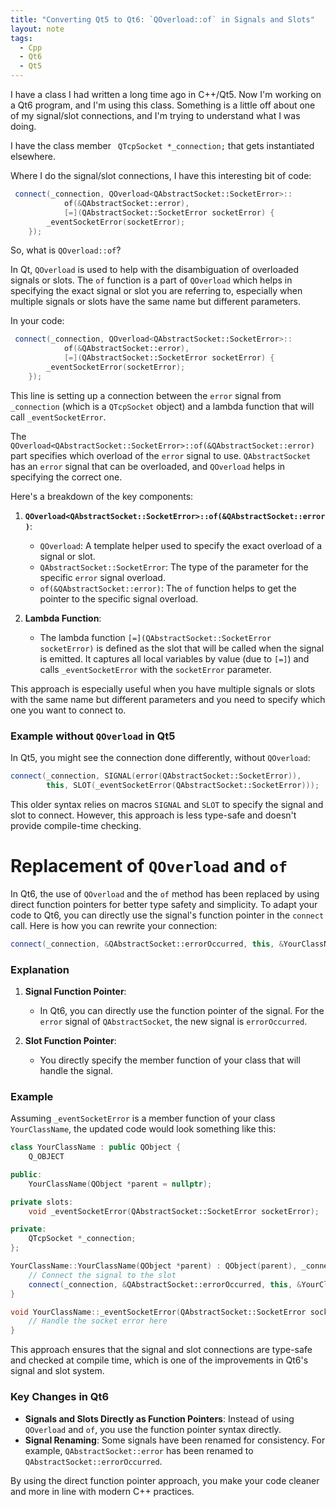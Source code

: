 ```yaml
---
title: "Converting Qt5 to Qt6: `QOverload::of` in Signals and Slots"
layout: note
tags:
  - Cpp
  - Qt6
  - Qt5
---
```

I have a class I had written a long time ago in C++/Qt5. Now I'm working on a Qt6 program, and I'm using this class. Something is a little off about one of my signal/slot connections, and I'm trying to understand what I was doing.

I have the class member ` QTcpSocket *_connection;` that gets instantiated elsewhere.

Where I do the signal/slot connections, I have this interesting bit of code:

```c++
 connect(_connection, QOverload<QAbstractSocket::SocketError>::
            of(&QAbstractSocket::error),
            [=](QAbstractSocket::SocketError socketError) {
        _eventSocketError(socketError);
    });
```

So, what is `QOverload::of`?

In Qt, `QOverload` is used to help with the disambiguation of overloaded signals or slots. The `of` function is a part of `QOverload` which helps in specifying the exact signal or slot you are referring to, especially when multiple signals or slots have the same name but different parameters.

In your code:

```c++
 connect(_connection, QOverload<QAbstractSocket::SocketError>::
            of(&QAbstractSocket::error),
            [=](QAbstractSocket::SocketError socketError) {
        _eventSocketError(socketError);
    });
```

This line is setting up a connection between the `error` signal from `_connection` (which is a `QTcpSocket` object) and a lambda function that will call `_eventSocketError`.

The `QOverload<QAbstractSocket::SocketError>::of(&QAbstractSocket::error)` part specifies which overload of the `error` signal to use. `QAbstractSocket` has an `error` signal that can be overloaded, and `QOverload` helps in specifying the correct one.

Here's a breakdown of the key components:

1. **`QOverload<QAbstractSocket::SocketError>::of(&QAbstractSocket::error)`**:
    - `QOverload`: A template helper used to specify the exact overload of a signal or slot.
    - `QAbstractSocket::SocketError`: The type of the parameter for the specific `error` signal overload.
    - `of(&QAbstractSocket::error)`: The `of` function helps to get the pointer to the specific signal overload.

2. **Lambda Function**:
    - The lambda function `[=](QAbstractSocket::SocketError socketError)` is defined as the slot that will be called when the signal is emitted. It captures all local variables by value (due to `[=]`) and calls `_eventSocketError` with the `socketError` parameter.

This approach is especially useful when you have multiple signals or slots with the same name but different parameters and you need to specify which one you want to connect to.

### Example without `QOverload` in Qt5

In Qt5, you might see the connection done differently, without `QOverload`:

```c++
connect(_connection, SIGNAL(error(QAbstractSocket::SocketError)),
        this, SLOT(_eventSocketError(QAbstractSocket::SocketError)));
```

This older syntax relies on macros `SIGNAL` and `SLOT` to specify the signal and slot to connect. However, this approach is less type-safe and doesn't provide compile-time checking.

# Replacement of `QOverload` and `of`

In Qt6, the use of `QOverload` and the `of` method has been replaced by using direct function pointers for better type safety and simplicity. To adapt your code to Qt6, you can directly use the signal's function pointer in the `connect` call. Here is how you can rewrite your connection:

```c++
connect(_connection, &QAbstractSocket::errorOccurred, this, &YourClassName::_eventSocketError);
```

### Explanation

1. **Signal Function Pointer**:
    - In Qt6, you can directly use the function pointer of the signal. For the `error` signal of `QAbstractSocket`, the new signal is `errorOccurred`.

2. **Slot Function Pointer**:
    - You directly specify the member function of your class that will handle the signal.

### Example

Assuming `_eventSocketError` is a member function of your class `YourClassName`, the updated code would look something like this:

```c++
class YourClassName : public QObject {
    Q_OBJECT

public:
    YourClassName(QObject *parent = nullptr);

private slots:
    void _eventSocketError(QAbstractSocket::SocketError socketError);

private:
    QTcpSocket *_connection;
};

YourClassName::YourClassName(QObject *parent) : QObject(parent), _connection(new QTcpSocket(this)) {
    // Connect the signal to the slot
    connect(_connection, &QAbstractSocket::errorOccurred, this, &YourClassName::_eventSocketError);
}

void YourClassName::_eventSocketError(QAbstractSocket::SocketError socketError) {
    // Handle the socket error here
}
```

This approach ensures that the signal and slot connections are type-safe and checked at compile time, which is one of the improvements in Qt6's signal and slot system.

### Key Changes in Qt6

- **Signals and Slots Directly as Function Pointers**: Instead of using `QOverload` and `of`, you use the function pointer syntax directly.
- **Signal Renaming**: Some signals have been renamed for consistency. For example, `QAbstractSocket::error` has been renamed to `QAbstractSocket::errorOccurred`.

By using the direct function pointer approach, you make your code cleaner and more in line with modern C++ practices.